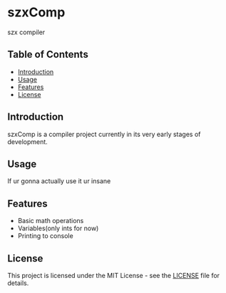 # szxComp

szx compiler

## Table of Contents

- [Introduction](#introduction)
- [Usage](#usage)
- [Features](#features)
- [License](#license)

## Introduction

szxComp is a compiler project currently in its very early stages of development.

## Usage

If ur gonna actually use it ur insane

## Features

- Basic math operations
- Variables(only ints for now)
- Printing to console

## License

This project is licensed under the MIT License - see the [LICENSE](LICENSE) file for details.
